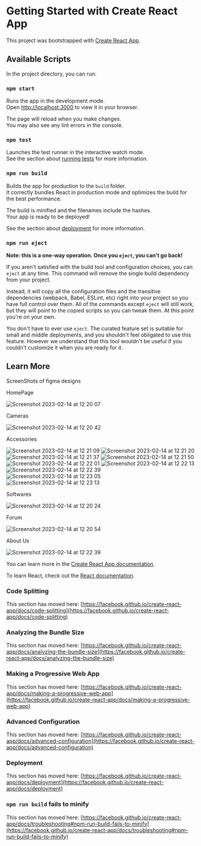 # Getting Started with Create React App

This project was bootstrapped with [Create React App](https://github.com/facebook/create-react-app).

## Available Scripts

In the project directory, you can run:

### `npm start`

Runs the app in the development mode.\
Open [http://localhost:3000](http://localhost:3000) to view it in your browser.

The page will reload when you make changes.\
You may also see any lint errors in the console.

### `npm test`

Launches the test runner in the interactive watch mode.\
See the section about [running tests](https://facebook.github.io/create-react-app/docs/running-tests) for more information.

### `npm run build`

Builds the app for production to the `build` folder.\
It correctly bundles React in production mode and optimizes the build for the best performance.

The build is minified and the filenames include the hashes.\
Your app is ready to be deployed!

See the section about [deployment](https://facebook.github.io/create-react-app/docs/deployment) for more information.

### `npm run eject`

**Note: this is a one-way operation. Once you `eject`, you can't go back!**

If you aren't satisfied with the build tool and configuration choices, you can `eject` at any time. This command will remove the single build dependency from your project.

Instead, it will copy all the configuration files and the transitive dependencies (webpack, Babel, ESLint, etc) right into your project so you have full control over them. All of the commands except `eject` will still work, but they will point to the copied scripts so you can tweak them. At this point you're on your own.

You don't have to ever use `eject`. The curated feature set is suitable for small and middle deployments, and you shouldn't feel obligated to use this feature. However we understand that this tool wouldn't be useful if you couldn't customize it when you are ready for it.

## Learn More
ScreenShots of figma designs

HomePage

![Screenshot 2023-02-14 at 12 20 07](https://user-images.githubusercontent.com/98050930/218723815-769c9ba8-9c72-4128-ba18-c7f3aa1b948f.png)

Cameras

![Screenshot 2023-02-14 at 12 20 42](https://user-images.githubusercontent.com/98050930/218723944-4e9afe2c-7cc0-4a7e-a9df-aa75ad8b6bbe.png)

Accessories

![Screenshot 2023-02-14 at 12 21 09](https://user-images.githubusercontent.com/98050930/218724158-aedeb6bc-67df-4fd4-b1f5-548f48bc7fa5.png)
![Screenshot 2023-02-14 at 12 21 20](https://user-images.githubusercontent.com/98050930/218724167-29ae9400-799b-4619-bc78-14ddc2c27945.png)
![Screenshot 2023-02-14 at 12 21 37](https://user-images.githubusercontent.com/98050930/218724175-a1e3f494-01c8-4115-a7f7-932eabbbc45f.png)
![Screenshot 2023-02-14 at 12 21 50](https://user-images.githubusercontent.com/98050930/218724182-7b0b05a4-4acc-48e5-b406-e19d848d2334.png)
![Screenshot 2023-02-14 at 12 22 01](https://user-images.githubusercontent.com/98050930/218724186-8733140d-094d-49ae-8619-f1cb0db46de1.png)
![Screenshot 2023-02-14 at 12 22 13](https://user-images.githubusercontent.com/98050930/218724189-d8a0cfe4-2ef3-456a-bf18-a108e4f34d7f.png)
![Screenshot 2023-02-14 at 12 22 39](https://user-images.githubusercontent.com/98050930/218724191-42726810-3385-451c-bc87-f18b5a50eae2.png)
![Screenshot 2023-02-14 at 12 23 05](https://user-images.githubusercontent.com/98050930/218724192-981d5cb4-64dc-4e7a-b72d-5df8d227a26e.png)
![Screenshot 2023-02-14 at 12 23 13](https://user-images.githubusercontent.com/98050930/218724196-d43fa768-d3eb-4488-ab7c-8563c08a3961.png)

Softwares

![Screenshot 2023-02-14 at 12 20 24](https://user-images.githubusercontent.com/98050930/218724539-c4249c89-410c-452e-b751-05e4fd16639b.png)


Forum

![Screenshot 2023-02-14 at 12 20 54](https://user-images.githubusercontent.com/98050930/218724387-0881cfe9-dd36-44e2-b831-9230a6b1bbed.png)

About Us

![Screenshot 2023-02-14 at 12 22 39](https://user-images.githubusercontent.com/98050930/218724284-2d8ae181-88e5-4dd6-a5ed-5a553fffbacb.png)


You can learn more in the [Create React App documentation](https://facebook.github.io/create-react-app/docs/getting-started).

To learn React, check out the [React documentation](https://reactjs.org/).

### Code Splitting

This section has moved here: [https://facebook.github.io/create-react-app/docs/code-splitting](https://facebook.github.io/create-react-app/docs/code-splitting)

### Analyzing the Bundle Size

This section has moved here: [https://facebook.github.io/create-react-app/docs/analyzing-the-bundle-size](https://facebook.github.io/create-react-app/docs/analyzing-the-bundle-size)

### Making a Progressive Web App

This section has moved here: [https://facebook.github.io/create-react-app/docs/making-a-progressive-web-app](https://facebook.github.io/create-react-app/docs/making-a-progressive-web-app)

### Advanced Configuration

This section has moved here: [https://facebook.github.io/create-react-app/docs/advanced-configuration](https://facebook.github.io/create-react-app/docs/advanced-configuration)

### Deployment

This section has moved here: [https://facebook.github.io/create-react-app/docs/deployment](https://facebook.github.io/create-react-app/docs/deployment)

### `npm run build` fails to minify

This section has moved here: [https://facebook.github.io/create-react-app/docs/troubleshooting#npm-run-build-fails-to-minify](https://facebook.github.io/create-react-app/docs/troubleshooting#npm-run-build-fails-to-minify)
